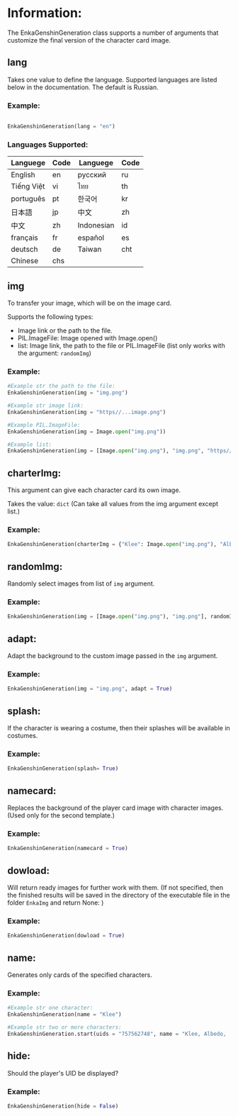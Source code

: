 # Information:

The EnkaGenshinGeneration class supports a number of arguments that customize the final version of the character card image.


## lang
Takes one value to define the language. Supported languages are listed below in the documentation. The default is Russian.

### Example:
```python

EnkaGenshinGeneration(lang = "en")

```

### Languages Supported:
| Languege    |  Code   | Languege    |  Code   |
|-------------|---------|-------------|---------|
|  English    |     en  |  русский    |     ru  |
|  Tiếng Việt |     vi  |  ไทย        |     th  |
|  português  |     pt  | 한국어      |     kr  |
|  日本語      |     jp  | 中文        |     zh  |
|  中文        |     zh  | Indonesian |     id  |
|  français   |     fr  | español    |     es  |
|  deutsch    |     de  | Taiwan     |    cht  |
|  Chinese    |    chs  |      |      |

## img
To transfer your image, which will be on the image card.

Supports the following types: 
- Image link or the path to the file.
- PIL.ImageFile: Image opened with Image.open()
- list: Image link, the path to the file or PIL.ImageFile  (list only works with the argument: ```randomImg```)


### Example:
```python
#Example str the path to the file:
EnkaGenshinGeneration(img = "img.png") 
```

```python
#Example str image link:
EnkaGenshinGeneration(img = "https//...image.png") 
```

```python
#Example PIL.ImageFile:
EnkaGenshinGeneration(img = Image.open("img.png"))
```

```python
#Example list:
EnkaGenshinGeneration(img = [Image.open("img.png"), "img.png", "https//...image.png"]) 
```

## charterImg:
This argument can give each character card its own image.

Takes the value: ```dict``` (Can take all values from the img argument except list.)

### Example:
```python
EnkaGenshinGeneration(charterImg = {"Klee": Image.open("img.png"), "Albedo": "img.png", "Xiao": "https//...image.png"})
```

## randomImg:
Randomly select images from list of ```img``` argument.

### Example:
```python
EnkaGenshinGeneration(img = [Image.open("img.png"), "img.png"], randomImg = True) #If img is not a list, then randomImg is ignored.
```

## adapt:
Adapt the background to the custom image passed in the ```img``` argument.

### Example:
```python
EnkaGenshinGeneration(img = "img.png", adapt = True)
```

## splash:
If the character is wearing a costume, then their splashes will be available in costumes.

### Example:
```python
EnkaGenshinGeneration(splash= True)
```


## namecard:
Replaces the background of the player card image with character images. (Used only for the second template.)

### Example:
```python
EnkaGenshinGeneration(namecard = True)
```

## dowload:
Will return ready images for further work with them. (If not specified, then the finished results will be saved in the directory of the executable file in the folder ```EnkaImg``` and return None: )

### Example:
```python
EnkaGenshinGeneration(dowload = True)
```

## name:
Generates only cards of the specified characters.

### Example:
```python
#Example str one character:
EnkaGenshinGeneration(name = "Klee")
```
```python
#Example str two or more characters:
EnkaGenshinGeneration.start(uids = "757562748", name = "Klee, Albedo, ...")
```

## hide:
Should the player's UID be displayed?

### Example:
```python
EnkaGenshinGeneration(hide = False)
```

